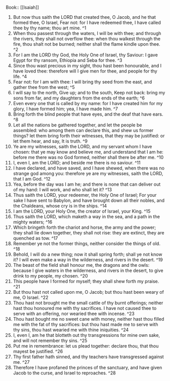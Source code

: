  Book:: [[Isaiah]]
 1. But now thus saith the LORD that created thee, O Jacob, and he that formed thee, O Israel, Fear not: for I have redeemed thee, I have called thee by thy name; thou art mine. ^1
 2. When thou passest through the waters, I will be with thee; and through the rivers, they shall not overflow thee: when thou walkest through the fire, thou shalt not be burned; neither shall the flame kindle upon thee. ^2
 3. For I am the LORD thy God, the Holy One of Israel, thy Saviour: I gave Egypt for thy ransom, Ethiopia and Seba for thee. ^3
 4. Since thou wast precious in my sight, thou hast been honourable, and I have loved thee: therefore will I give men for thee, and people for thy life. ^4
 5. Fear not: for I am with thee: I will bring thy seed from the east, and gather thee from the west; ^5
 6. I will say to the north, Give up; and to the south, Keep not back: bring my sons from far, and my daughters from the ends of the earth; ^6
 7. Even every one that is called by my name: for I have created him for my glory, I have formed him; yea, I have made him. ^7
 8. Bring forth the blind people that have eyes, and the deaf that have ears. ^8
 9. Let all the nations be gathered together, and let the people be assembled: who among them can declare this, and shew us former things? let them bring forth their witnesses, that they may be justified: or let them hear, and say, It is truth. ^9
 10. Ye are my witnesses, saith the LORD, and my servant whom I have chosen: that ye may know and believe me, and understand that I am he: before me there was no God formed, neither shall there be after me. ^10
 11. I, even I, am the LORD; and beside me there is no saviour. ^11
 12. I have declared, and have saved, and I have shewed, when there was no strange god among you: therefore ye are my witnesses, saith the LORD, that I am God. ^12
 13. Yea, before the day was I am he; and there is none that can deliver out of my hand: I will work, and who shall let it? ^13
 14. Thus saith the LORD, your redeemer, the Holy One of Israel; For your sake I have sent to Babylon, and have brought down all their nobles, and the Chaldeans, whose cry is in the ships. ^14
 15. I am the LORD, your Holy One, the creator of Israel, your King. ^15
 16. Thus saith the LORD, which maketh a way in the sea, and a path in the mighty waters; ^16
 17. Which bringeth forth the chariot and horse, the army and the power; they shall lie down together, they shall not rise: they are extinct, they are quenched as tow. ^17
 18. Remember ye not the former things, neither consider the things of old. ^18
 19. Behold, I will do a new thing; now it shall spring forth; shall ye not know it? I will even make a way in the wilderness, and rivers in the desert. ^19
 20. The beast of the field shall honour me, the dragons and the owls: because I give waters in the wilderness, and rivers in the desert, to give drink to my people, my chosen. ^20
 21. This people have I formed for myself; they shall shew forth my praise. ^21
 22. But thou hast not called upon me, O Jacob; but thou hast been weary of me, O Israel. ^22
 23. Thou hast not brought me the small cattle of thy burnt offerings; neither hast thou honoured me with thy sacrifices. I have not caused thee to serve with an offering, nor wearied thee with incense. ^23
 24. Thou hast bought me no sweet cane with money, neither hast thou filled me with the fat of thy sacrifices: but thou hast made me to serve with thy sins, thou hast wearied me with thine iniquities. ^24
 25. I, even I, am he that blotteth out thy transgressions for mine own sake, and will not remember thy sins. ^25
 26. Put me in remembrance: let us plead together: declare thou, that thou mayest be justified. ^26
 27. Thy first father hath sinned, and thy teachers have transgressed against me. ^27
 28. Therefore I have profaned the princes of the sanctuary, and have given Jacob to the curse, and Israel to reproaches. ^28
